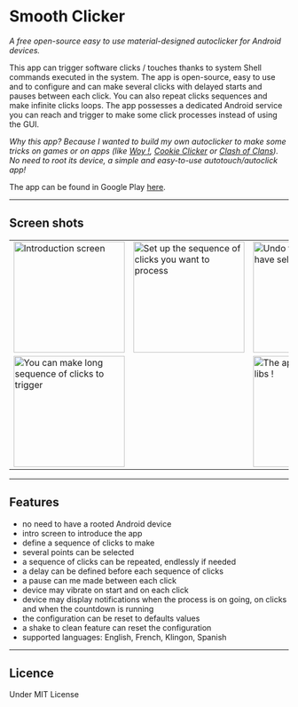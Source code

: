 # Smooth Clicker
_A free open-source easy to use material-designed autoclicker for Android devices._

This app can trigger software clicks / touches thanks to system Shell commands executed in the system.
The app is open-source, easy to use and to configure and can make several clicks with delayed starts and pauses between each click.
You can also repeat clicks sequences and make infinite clicks loops.
The app possesses a dedicated Android service you can reach and trigger to make some click processes instead of using the GUI.

_Why this app? Because I wanted to build my own autoclicker to make some tricks on games or on apps (like <a href="https://play.google.com/store/apps/details?id=com.mlt.woy&hl=fr">Woy !</a>, <a href="http://orteil.dashnet.org/cookieclicker/">Cookie Clicker</a> or <a href="https://play.google.com/store/apps/details?id=com.supercell.clashofclans&">Clash of Clans</a>).
No need to root its device, a simple and easy-to-use autotouch/autoclick app!_

The app can be found in Google Play <a href="https://play.google.com/store/apps/details?id=pylapp.smoothclicker.android">here</a>.


***
## Screen shots
<table>
<tr>
<td>
<img src="https://github.com/pylapp/SmoothClicker/blob/master/app/dev/misc/ui_v1.9.0/intro_1_en.png" alt="Introduction screen" title="Welcome to Smooth Clicker guys!" width="200">
</td>
<td>
<img src="https://github.com/pylapp/SmoothClicker/blob/master/app/dev/misc/ui_v1.9.0/main_screen_en.png" alt="Set up the sequence of clicks you want to process" title="Set up the sequence of clicks you want to process" width="200">
</td>
<td>
<img src="https://github.com/pylapp/SmoothClicker/blob/master/app/dev/misc/ui_v1.9.0/select_multipoint_3_en.png" alt="Undo the click you have selected" title="Undo the click you have selected" width="200">
</td>
</tr>
<tr>
<td>
<img src="https://github.com/pylapp/SmoothClicker/blob/master/app/dev/misc/ui_v1.9.0/select_multipoint_2_en.png" alt="You can make long sequence of clicks to trigger" title="You can make long sequence of clicks to trigger" width="200">
</td>
<td>

</td>
<td>
<img src="https://github.com/pylapp/SmoothClicker/blob/master/app/dev/misc/ui_v1.9.0/credits_en.png" alt="The app uses thir party libs !" title="The app uses third party libs !" width="200">
</td>
</tr>
</table>


***
## Features
* no need to have a rooted Android device
* intro screen to introduce the app
* define a sequence of clicks to make
* several points can be selected
* a sequence of clicks can be repeated, endlessly if needed
* a delay can be defined before each sequence of clicks
* a pause can me made between each click
* device may vibrate on start and on each click
* device may display notifications when the process is on going, on clicks and when the countdown is running
* the configuration can be reset to defaults values
* a shake to clean feature can reset the configuration
* supported languages: English, French, Klingon, Spanish

***
## Licence
Under MIT License
